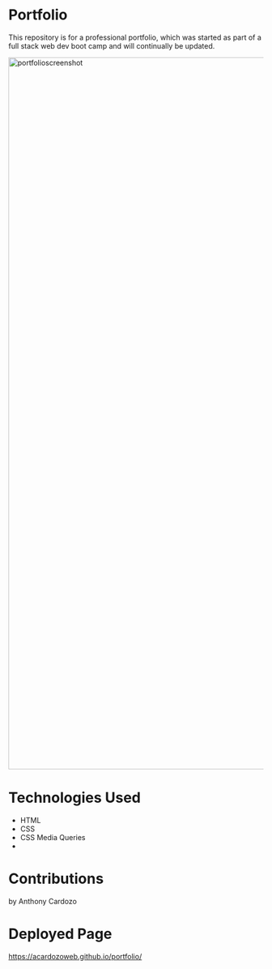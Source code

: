 
# Portfolio
This repository is for a professional portfolio, which was started as part of a full stack web dev boot camp and will continually be updated.

<img width="1406" alt="portfolioscreenshot" src="https://user-images.githubusercontent.com/83983013/125206732-bd8aff00-e256-11eb-95f1-76f07d0eae27.png">

# Technologies Used
- HTML
- CSS
- CSS Media Queries
- 

# Contributions
by Anthony Cardozo

# Deployed Page
https://acardozoweb.github.io/portfolio/

